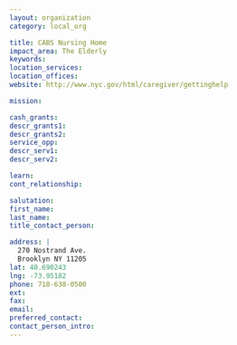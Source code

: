 ```yaml
---
layout: organization
category: local_org

title: CABS Nursing Home
impact_area: The Elderly
keywords: 
location_services: 
location_offices: 
website: http://www.nyc.gov/html/caregiver/gettinghelp

mission: 

cash_grants: 
descr_grants1: 
descr_grants2: 
service_opp: 
descr_serv1: 
descr_serv2: 

learn: 
cont_relationship: 

salutation: 
first_name: 
last_name: 
title_contact_person: 

address: |
  270 Nostrand Ave.  
  Brooklyn NY 11205
lat: 40.690243
lng: -73.95182
phone: 718-638-0500
ext: 
fax: 
email: 
preferred_contact: 
contact_person_intro: 
---
```

